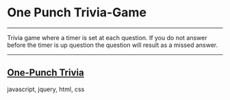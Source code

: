 # One Punch Trivia-Game
---
Trivia game where a timer is set at each question. If you do not answer before the timer is up question the question will result as a missed answer.

---
[One-Punch Trivia](https://onepunchtrivia.herokuapp.com/)
---
javascript, jquery, html, css

